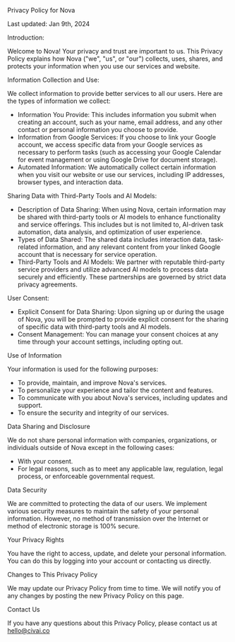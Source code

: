 Privacy Policy for Nova

Last updated: Jan 9th, 2024



Introduction: 

Welcome to Nova! Your privacy and trust are important to us. This Privacy Policy explains how Nova ("we", "us", or "our") collects, uses, shares, and protects your information when you use our services and website.




Information Collection and Use:

We collect information to provide better services to all our users. Here are the types of information we collect:

- Information You Provide: This includes information you submit when creating an account, such as your name, email address, and any other contact or personal information you choose to provide.
- Information from Google Services: If you choose to link your Google account, we access specific data from your Google services as necessary to perform tasks (such as accessing your Google Calendar for event management or using Google Drive for document storage).
- Automated Information: We automatically collect certain information when you visit our website or use our services, including IP addresses, browser types, and interaction data.


Sharing Data with Third-Party Tools and AI Models:

- Description of Data Sharing: When using Nova, certain information may be shared with third-party tools or AI models to enhance functionality and service offerings. This includes but is not limited to, AI-driven task automation, data analysis, and optimization of user experience.
- Types of Data Shared: The shared data includes interaction data, task-related information, and any relevant content from your linked Google account that is necessary for service operation.
- Third-Party Tools and AI Models: We partner with reputable third-party service providers and utilize advanced AI models to process data securely and efficiently. These partnerships are governed by strict data privacy agreements.

User Consent:
- Explicit Consent for Data Sharing: Upon signing up or during the usage of Nova, you will be prompted to provide explicit consent for the sharing of specific data with third-party tools and AI models.
- Consent Management: You can manage your consent choices at any time through your account settings, including opting out.


Use of Information

Your information is used for the following purposes:

- To provide, maintain, and improve Nova's services.
- To personalize your experience and tailor the content and features.
- To communicate with you about Nova's services, including updates and support.
- To ensure the security and integrity of our services.



Data Sharing and Disclosure

We do not share personal information with companies, organizations, or individuals outside of Nova except in the following cases:

- With your consent.
- For legal reasons, such as to meet any applicable law, regulation, legal process, or enforceable governmental request.





Data Security

We are committed to protecting the data of our users. We implement various security measures to maintain the safety of your personal information. However, no method of transmission over the Internet or method of electronic storage is 100% secure.



Your Privacy Rights

You have the right to access, update, and delete your personal information. You can do this by logging into your account or contacting us directly.



Changes to This Privacy Policy

We may update our Privacy Policy from time to time. We will notify you of any changes by posting the new Privacy Policy on this page.




Contact Us

If you have any questions about this Privacy Policy, please contact us at hello@civai.co


